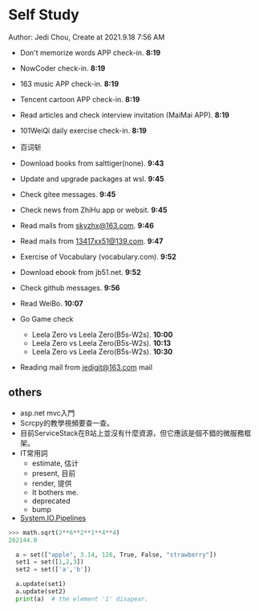 # Self Study

Author: Jedi Chou, Create at 2021.9.18 7:56 AM

* Don't memorize words APP check-in. **8:19**
* NowCoder check-in. **8:19**
* 163 music APP check-in. **8:19**
* Tencent cartoon APP check-in. **8:19**
* Read articles and check interview invitation (MaiMai APP). **8:19**
* 101WeiQi daily exercise check-in. **8:19**
* 百词斩

* Download books from salttiger(none). **9:43**
* Update and upgrade packages at wsl. **9:45**
* Check gitee messages. **9:45**
* Check news from ZhiHu app or websit. **9:45**
* Read mails from skyzhx@163.com. **9:46**
* Read mails from 13417xx51@139.com. **9:47**
* Exercise of Vocabulary (vocabulary.com). **9:52**
* Download ebook from jb51.net. **9:52**
* Check github messages. **9:56**
* Read WeiBo. **10:07**

* Go Game check
  * Leela Zero vs Leela Zero(B5s-W2s). **10:00**
  * Leela Zero vs Leela Zero(B5s-W2s). **10:13**
  * Leela Zero vs Leela Zero(B5s-W2s). **10:30**
* Reading mail from jedigit@163.com mail

## others

* asp.net mvc入門
* Scrcpy的教學視頻要查一查。
* 目前ServiceStack在B站上並沒有什麼資源，但它應該是個不錯的微服務框架。
* IT常用詞
  * estimate, 估计
  * present, 目前
  * render, 提供
  * It bothers me.
  * deprecated
  * bump
* [System.IO.Pipelines](https://docs.microsoft.com/zh-cn/dotnet/standard/io/pipelines)

```python
>>> math.sqrt(2**6**2**1**4**4)
262144.0
```

```python
  a = set(["apple", 3.14, 128, True, False, "strawberry"])
  set1 = set([1,2,3])
  set2 = set(['a','b'])

  a.update(set1)
  a.update(set2)
  print(a)  # the element '1' disapear.
```

